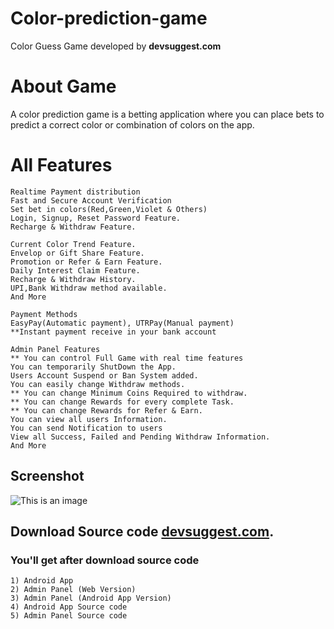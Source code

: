 # Color-prediction-game
Color Guess Game developed by **devsuggest.com**

# About Game
A color prediction game is a betting application where you can place bets to predict a correct color or combination of colors on the app.

# All Features
```
Realtime Payment distribution
Fast and Secure Account Verification
Set bet in colors(Red,Green,Violet & Others)
Login, Signup, Reset Password Feature.
Recharge & Withdraw Feature.

Current Color Trend Feature.
Envelop or Gift Share Feature.
Promotion or Refer & Earn Feature.
Daily Interest Claim Feature.
Recharge & Withdraw History.
UPI,Bank Withdraw method available.
And More

Payment Methods
EasyPay(Automatic payment), UTRPay(Manual payment)
**Instant payment receive in your bank account

Admin Panel Features
** You can control Full Game with real time features
You can temporarily ShutDown the App.
Users Account Suspend or Ban System added.
You can easily change Withdraw methods.
** You can change Minimum Coins Required to withdraw.
** You can change Rewards for every complete Task.
** You can change Rewards for Refer & Earn.
You can view all users Information.
You can send Notification to users
View all Success, Failed and Pending Withdraw Information.
And More
```

## Screenshot
![This is an image](https://devsuggest.com/storage/FR5RZkJpJZAmYuZeThMhPxva1.jpg)

## Download Source code [devsuggest.com](https://devsuggest.com/template/color-prediction-game-with-admin-panel).
### You'll get after download source code
```
1) Android App
2) Admin Panel (Web Version)
3) Admin Panel (Android App Version)
4) Android App Source code
5) Admin Panel Source code
```
